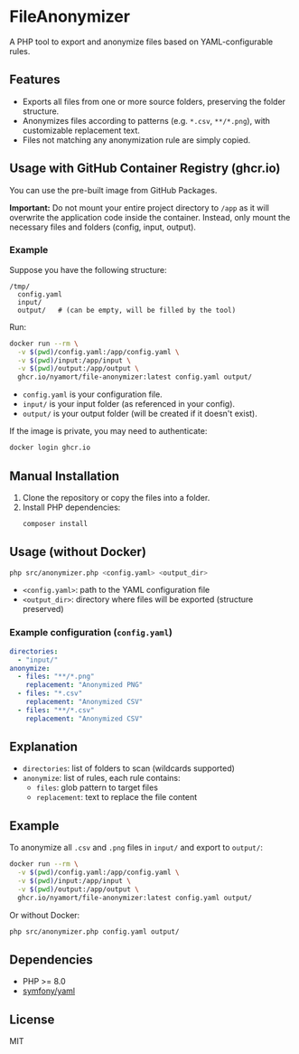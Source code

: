 # FileAnonymizer

A PHP tool to export and anonymize files based on YAML-configurable rules.

## Features
- Exports all files from one or more source folders, preserving the folder structure.
- Anonymizes files according to patterns (e.g. `*.csv`, `**/*.png`), with customizable replacement text.
- Files not matching any anonymization rule are simply copied.

## Usage with GitHub Container Registry (ghcr.io)
You can use the pre-built image from GitHub Packages.

**Important:** Do not mount your entire project directory to `/app` as it will overwrite the application code inside the container. Instead, only mount the necessary files and folders (config, input, output).

### Example
Suppose you have the following structure:
```
/tmp/
  config.yaml
  input/
  output/   # (can be empty, will be filled by the tool)
```
Run:
```bash
docker run --rm \
  -v $(pwd)/config.yaml:/app/config.yaml \
  -v $(pwd)/input:/app/input \
  -v $(pwd)/output:/app/output \
  ghcr.io/nyamort/file-anonymizer:latest config.yaml output/
```
- `config.yaml` is your configuration file.
- `input/` is your input folder (as referenced in your config).
- `output/` is your output folder (will be created if it doesn't exist).

If the image is private, you may need to authenticate:
```bash
docker login ghcr.io
```

## Manual Installation
1. Clone the repository or copy the files into a folder.
2. Install PHP dependencies:
   ```bash
   composer install
   ```

## Usage (without Docker)

```bash
php src/anonymizer.php <config.yaml> <output_dir>
```
- `<config.yaml>`: path to the YAML configuration file
- `<output_dir>`: directory where files will be exported (structure preserved)

### Example configuration (`config.yaml`)
```yaml
directories:
  - "input/"
anonymize:
  - files: "**/*.png"
    replacement: "Anonymized PNG"
  - files: "*.csv"
    replacement: "Anonymized CSV"
  - files: "**/*.csv"
    replacement: "Anonymized CSV"
```

## Explanation
- `directories`: list of folders to scan (wildcards supported)
- `anonymize`: list of rules, each rule contains:
  - `files`: glob pattern to target files
  - `replacement`: text to replace the file content

## Example
To anonymize all `.csv` and `.png` files in `input/` and export to `output/`:
```bash
docker run --rm \
  -v $(pwd)/config.yaml:/app/config.yaml \
  -v $(pwd)/input:/app/input \
  -v $(pwd)/output:/app/output \
  ghcr.io/nyamort/file-anonymizer:latest config.yaml output/
```
Or without Docker:
```bash
php src/anonymizer.php config.yaml output/
```

## Dependencies
- PHP >= 8.0
- [symfony/yaml](https://packagist.org/packages/symfony/yaml)

## License
MIT
